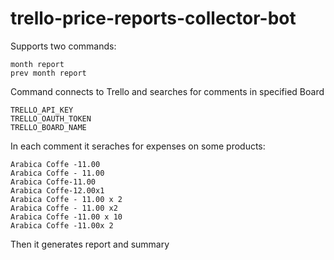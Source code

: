 # trello-price-reports-collector-bot

Supports two commands:

```
month report
prev month report
```

Command connects to Trello and searches for comments in specified Board

```
TRELLO_API_KEY
TRELLO_OAUTH_TOKEN
TRELLO_BOARD_NAME
```

In each comment it seraches for expenses on some products:

```
Arabica Coffe -11.00
Arabica Coffe - 11.00
Arabica Coffe-11.00
Arabica Coffe-12.00x1
Arabica Coffe - 11.00 x 2
Arabica Coffe - 11.00 x2
Arabica Coffe -11.00 x 10
Arabica Coffe -11.00x 2
```

Then it generates report and summary
